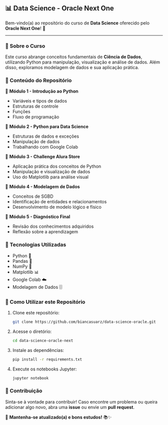 ## 📊 Data Science - Oracle Next One

Bem-vindo(a) ao repositório do curso de **Data Science** oferecido pelo **Oracle Next One**! 🚀

---

### 📝 Sobre o Curso
Este curso abrange conceitos fundamentais de **Ciência de Dados**, utilizando Python para manipulação, visualização e análise de dados. Além disso, exploramos modelagem de dados e sua aplicação prática.

### 📌 Conteúdo do Repositório
📂 **Módulo 1 - Introdução ao Python**
- Variáveis e tipos de dados
- Estruturas de controle
- Funções
- Fluxo de programação

📂 **Módulo 2 - Python para Data Science**
- Estruturas de dados e exceções
- Manipulação de dados
- Trabalhando com Google Colab

📂 **Módulo 3 - Challenge Alura Store**
- Aplicação prática dos conceitos de Python
- Manipulação e visualização de dados
- Uso do Matplotlib para análise visual

📂 **Módulo 4 - Modelagem de Dados**
- Conceitos de SGBD
- Identificação de entidades e relacionamentos
- Desenvolvimento de modelo lógico e físico

📂 **Módulo 5 - Diagnóstico Final**
- Revisão dos conhecimentos adquiridos
- Reflexão sobre a aprendizagem

### 🚀 Tecnologias Utilizadas
- Python 🐍
- Pandas 🐼
- NumPy 🔢
- Matplotlib 📊
- Google Colab ☁️
- Modelagem de Dados 🗄️

### 📖 Como Utilizar este Repositório
1. Clone este repositório:
   ```bash
   git clone https://github.com/biancasuarz/data-science-oracle.git
   ```
2. Acesse o diretório:
   ```bash
   cd data-science-oracle-next
   ```
3. Instale as dependências:
   ```bash
   pip install -r requirements.txt
   ```
4. Execute os notebooks Jupyter:
   ```bash
   jupyter notebook
   ```

### 🤝 Contribuição
Sinta-se à vontade para contribuir! Caso encontre um problema ou queira adicionar algo novo, abra uma **issue** ou envie um **pull request**.


📌 **Mantenha-se atualizado(a) e bons estudos!** 📚✨
